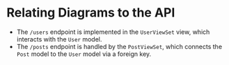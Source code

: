 # Relating Diagrams to the API

- The `/users` endpoint is implemented in the `UserViewSet` view, which interacts with the `User` model.
- The `/posts` endpoint is handled by the `PostViewSet`, which connects the `Post` model to the `User` model via a foreign key.
